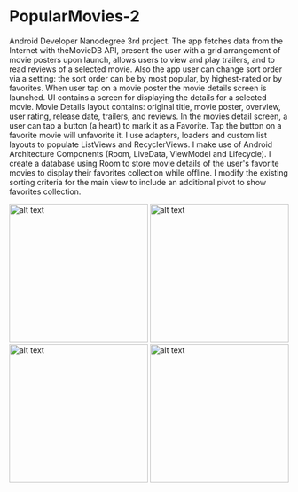 # PopularMovies-2
Android Developer Nanodegree 3rd project. 
The app fetches data from the Internet with theMovieDB API, 
present the user with a grid arrangement of movie posters upon launch, 
allows users to view and play trailers,
and to read reviews of a selected movie.
Also the app user can change sort order via a setting: the sort order can be by most popular, by highest-rated or by favorites. 
When user tap on a movie poster the movie details screen is launched. UI contains a screen for displaying the details for a selected movie. Movie Details layout contains: original title, movie poster, overview, user rating, release date, trailers, and reviews. 
In the movies detail screen, a user can tap a button (a heart) to mark it as a Favorite. Tap the button on a favorite movie will unfavorite it.
I use adapters, loaders and custom list layouts to populate ListViews and RecyclerViews.
I make use of Android Architecture Components (Room, LiveData, ViewModel and Lifecycle).
I create a database using Room to store movie details of the user's favorite movies to display their favorites collection while offline.
I modify the existing sorting criteria for the main view to include an additional pivot to show favorites collection.

<img src="https://user-images.githubusercontent.com/36941009/50793880-661f0900-127e-11e9-98c2-52033ce1b898.png" alt="alt text" width="250"> <img src="https://user-images.githubusercontent.com/36941009/50794181-49cf9c00-127f-11e9-9589-1ef351c87cf0.png" alt="alt text" width="250"> <img src="https://user-images.githubusercontent.com/36941009/50794243-7aafd100-127f-11e9-9878-3a368d487199.png" alt="alt text" width="250"> <img src="https://user-images.githubusercontent.com/36941009/50794301-a337cb00-127f-11e9-8fff-cbba741553e1.png" alt="alt text" width="250">





